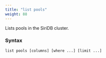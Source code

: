 ```yaml
---
title: "list pools"
weight: 88
---
```


Lists pools in the SiriDB cluster.

### Syntax

    list pools [columns] [where ...] [limit ...]
